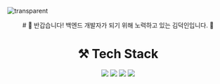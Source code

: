 ![transparent](https://capsule-render.vercel.app/api?type=transparent&fontColor=703ee5&text=Dunkin00's%20GitHub%20&height=150&fontSize=60&desc=Welcome!&descAlignY=75&descAlign=60)
<div align="center">
# 🙋‍️ 반갑습니다! 
백엔드 개발자가 되기 위해 노력하고 있는 김덕인입니다. 👐

# ⚒️ Tech Stack
<img src="https://img.shields.io/badge/JAVA-007396?style=for-the-badge&logo=java&logoColor=white"> <img src="https://img.shields.io/badge/SpringBoot-6DB33F?style=for-the-badge&logo=SpringBoot&logoColor=white"> <img src="https://img.shields.io/badge/mysql-4479A1?style=for-the-badge&logo=mysql&logoColor=white"> <img src="https://img.shields.io/badge/AWS-232F3E?style=for-the-badge&logo=Amazon AWS&logoColor=white">
</div>
<!--
**Dunkin00/Dunkin00** is a ✨ _special_ ✨ repository because its `README.md` (this file) appears on your GitHub profile.

Here are some ideas to get you started:

- 🔭 I’m currently working on ...
- 🌱 I’m currently learning ...
- 👯 I’m looking to collaborate on ...
- 🤔 I’m looking for help with ...
- 💬 Ask me about ...
- 📫 How to reach me: ...
- 😄 Pronouns: ...
- ⚡ Fun fact: ...
-->
